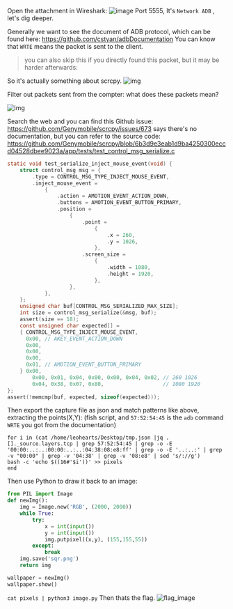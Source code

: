  

Open the attachment in Wireshark:
![image](https://i.imgur.com/EgwUVtV.png)
Port 5555, It's ```Network ADB``` , let's dig deeper.

Generally we want to see the document of ADB protocol, which can be found here:
https://github.com/cstyan/adbDocumentation
You can know that ```WRTE``` means the packet is sent to the client.

> you can also skip this if you directly found this packet, but it may be harder afterwards:

So it's actually something about scrcpy. 
![img](https://i.imgur.com/q2TlBxC.png)

Filter out packets sent from the compter: 
what does these packets mean?

![img](https://i.imgur.com/n9b38AH.png)

Search the web and you can find this Github issue:
https://github.com/Genymobile/scrcpy/issues/673
says there's no documentation, but you can refer to the source code:
https://github.com/Genymobile/scrcpy/blob/6b3d9e3eab1d9ba4250300eccd04528dbee9023a/app/tests/test_control_msg_serialize.c

```c
static void test_serialize_inject_mouse_event(void) {
    struct control_msg msg = {
        .type = CONTROL_MSG_TYPE_INJECT_MOUSE_EVENT,
        .inject_mouse_event =
            {
                .action = AMOTION_EVENT_ACTION_DOWN,
                .buttons = AMOTION_EVENT_BUTTON_PRIMARY,
                .position =
                    {
                        .point =
                            {
                                .x = 260,
                                .y = 1026,
                            },
                        .screen_size =
                            {
                                .width = 1080,
                                .height = 1920,
                            },
                    },
            },
    };
    unsigned char buf[CONTROL_MSG_SERIALIZED_MAX_SIZE];
    int size = control_msg_serialize(&msg, buf);
    assert(size == 18);
    const unsigned char expected[] =
    { CONTROL_MSG_TYPE_INJECT_MOUSE_EVENT,
      0x00, // AKEY_EVENT_ACTION_DOWN
      0x00,
      0x00,
      0x00,
      0x01, // AMOTION_EVENT_BUTTON_PRIMARY
    } 0x00,
        0x00, 0x01, 0x04, 0x00, 0x00, 0x04, 0x02, // 260 1026
        0x04, 0x38, 0x07, 0x80,                   // 1080 1920
};
assert(!memcmp(buf, expected, sizeof(expected)));
```
Then export the capture file as json and match patterns like above, extracting the points(X,Y):
(fish script, and ```57:52:54:45``` is the ```adb``` command ```WRTE``` you got from the documentation)

```fish
for i in (cat /home/leohearts/Desktop/tmp.json |jq .[]._source.layers.tcp | grep 57:52:54:45 | grep -o -E '00:00:..:..:00:00:..:..:04:38:08:e8:ff' | grep -o -E '..:..:' | grep -v "00:00" | grep -v '04:38' | grep -v '08:e8' | sed 's/://g')
bash -c 'echo $((16#'$i'))' >> pixels
end
```
Then use Python to draw it back to an image:
```python
from PIL import Image
def newImg():
    img = Image.new('RGB', (2000, 2000))
    while True:
        try:
            x = int(input())
            y = int(input())
            img.putpixel((x,y), (155,155,55))
        except:
            break
    img.save('sqr.png')
    return img

wallpaper = newImg()
wallpaper.show()
```
```cat pixels | python3 image.py```
Then thats the flag.
![flag_image](https://i.imgur.com/TxCgGpe.png)